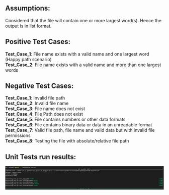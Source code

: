 Assumptions:
------------
Considered that the file will contain one or more largest word(s). Hence the output is in list format.

Positive Test Cases:
--------------------
**Test_Case_1**: File name exists with a valid name and one largest word (Happy path scenario)  
**Test_Case_2**: File name exists with a valid name and more than one largest words  

Negative Test Cases:
---------------------
**Test_Case_1**: Invalid file path  
**Test_Case_2**: Invalid file name  
**Test_Case_3**: File name does not exist  
**Test_Case_4**: File Path does not exist  
**Test_Case_5**: File contains numbers or other data formats  
**Test_Case_6**: File contains binary data or data in an unreadable format  
**Test_Case_7**: Valid file path, file name and valid data but with invalid file permissions  
**Test_Case_8**: Testing the file with absolute/relative file path  

Unit Tests run results:
----------------------
![Unit Test Results](unit_test_results.png)